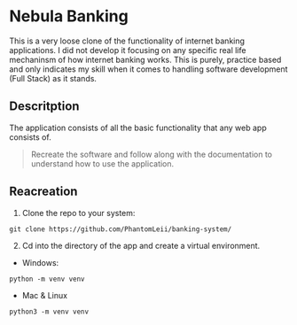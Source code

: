 # Nebula Banking

This is a very loose clone of the functionality of internet banking applications. I did not develop it focusing on any specific real life mechaninsm of how internet banking works. This is purely, practice based and only indicates my skill when it comes to handling software development (Full Stack) as it stands.

## Descritption
The application consists of all the basic functionality that any web app consists of.

> Recreate the software and follow along with the documentation to understand how to use the application.

## Reacreation
1. Clone the repo to your system:
```shell
git clone https://github.com/PhantomLeii/banking-system/
```
2. Cd into the directory of the app and create a virtual environment.
  - Windows:
  ```shell
  python -m venv venv
  ```
  - Mac & Linux
  ```shell
  python3 -m venv venv
  ```